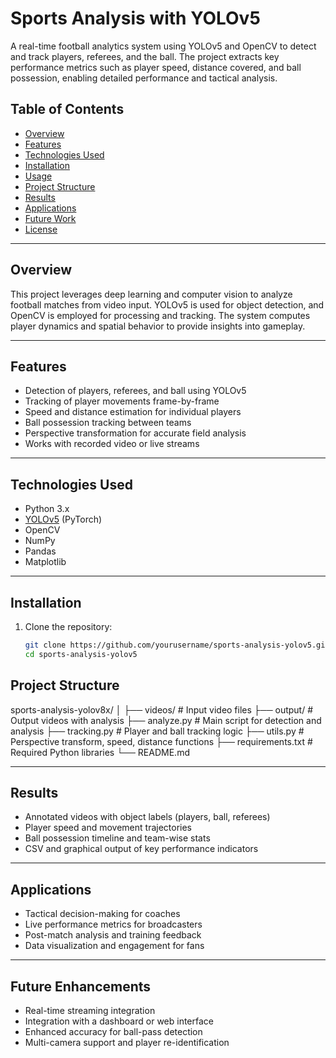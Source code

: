 # Sports Analysis with YOLOv5

A real-time football analytics system using YOLOv5 and OpenCV to detect and track players, referees, and the ball. The project extracts key performance metrics such as player speed, distance covered, and ball possession, enabling detailed performance and tactical analysis.

## Table of Contents

- [Overview](#overview)
- [Features](#features)
- [Technologies Used](#technologies-used)
- [Installation](#installation)
- [Usage](#usage)
- [Project Structure](#project-structure)
- [Results](#results)
- [Applications](#applications)
- [Future Work](#future-work)
- [License](#license)

---

## Overview

This project leverages deep learning and computer vision to analyze football matches from video input. YOLOv5 is used for object detection, and OpenCV is employed for processing and tracking. The system computes player dynamics and spatial behavior to provide insights into gameplay.

---

## Features

- Detection of players, referees, and ball using YOLOv5
- Tracking of player movements frame-by-frame
- Speed and distance estimation for individual players
- Ball possession tracking between teams
- Perspective transformation for accurate field analysis
- Works with recorded video or live streams

---

## Technologies Used

- Python 3.x  
- [YOLOv5](https://github.com/ultralytics/yolov5) (PyTorch)  
- OpenCV  
- NumPy  
- Pandas  
- Matplotlib

---

## Installation

1. Clone the repository:
   ```bash
   git clone https://github.com/yourusername/sports-analysis-yolov5.git
   cd sports-analysis-yolov5
   

## Project Structure


sports-analysis-yolov8x/
│
├── videos/                 # Input video files
├── output/                 # Output videos with analysis
├── analyze.py              # Main script for detection and analysis
├── tracking.py             # Player and ball tracking logic
├── utils.py                # Perspective transform, speed, distance functions
├── requirements.txt        # Required Python libraries
└── README.md

---

## Results


- Annotated videos with object labels (players, ball, referees)
- Player speed and movement trajectories
- Ball possession timeline and team-wise stats
- CSV and graphical output of key performance indicators

---

## Applications


- Tactical decision-making for coaches
- Live performance metrics for broadcasters
- Post-match analysis and training feedback
- Data visualization and engagement for fans

---

## Future Enhancements


- Real-time streaming integration
- Integration with a dashboard or web interface
- Enhanced accuracy for ball-pass detection
- Multi-camera support and player re-identification


